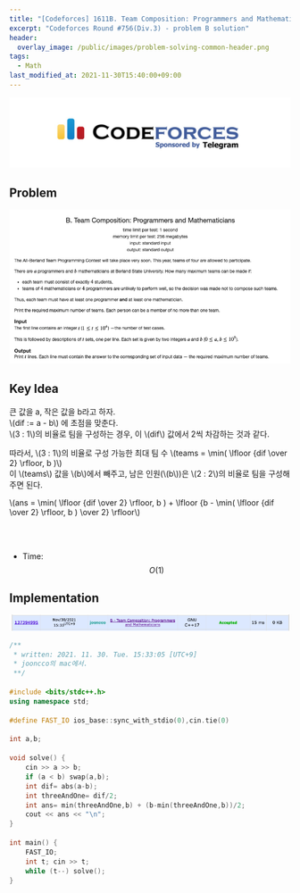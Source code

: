 ```yaml
---
title: "[Codeforces] 1611B. Team Composition: Programmers and Mathematicians 풀이"
excerpt: "Codeforces Round #756(Div.3) - problem B solution"
header:
  overlay_image: /public/images/problem-solving-common-header.png
tags:
  - Math
last_modified_at: 2021-11-30T15:40:00+09:00
---
```

<a href="https://codeforces.com/">
    <img src="/public/images/codeforces-logo.jpeg"/>
</a>

## Problem
<a href="https://codeforces.com/contest/1611/problem/B">
    <img src="/public/images/codeforces-1611B.png"/>
</a>

<br/>

## Key Idea
큰 값을 a, 작은 값을 b라고 하자.  
\\(dif := a - b\\) 에 초점을 맞춘다.  
\\(3 : 1\\)의 비율로 팀을 구성하는 경우, 이 \\(dif\\) 값에서 2씩 차감하는 것과 같다.  

따라서, \\(3 : 1\\)의 비율로 구성 가능한 최대 팀 수 \\(teams = \min( \lfloor {dif \over 2} \rfloor, b )\\)  
이 \\(teams\\) 값을 \\(b\\)에서 빼주고, 남은 인원(\\(b\\))은 \\(2 : 2\\)의 비율로 팀을 구성해주면 된다.

\\(ans = \min( \lfloor {dif \over 2} \rfloor, b ) + \lfloor {b - \min( \lfloor {dif \over 2} \rfloor, b ) \over 2} \rfloor\\)

<br/><br/>

- Time: $$O(1)$$

## Implementation
<img src="/public/images/codeforces-1611B-result.png"/>

```cpp
/**
 * written: 2021. 11. 30. Tue. 15:33:05 [UTC+9]
 * jooncco의 mac에서.
 **/

#include <bits/stdc++.h>
using namespace std;

#define FAST_IO ios_base::sync_with_stdio(0),cin.tie(0)

int a,b;

void solve() {
    cin >> a >> b;
    if (a < b) swap(a,b);
    int dif= abs(a-b);
    int threeAndOne= dif/2;
    int ans= min(threeAndOne,b) + (b-min(threeAndOne,b))/2;
    cout << ans << "\n";
}

int main() {
    FAST_IO;
    int t; cin >> t;
    while (t--) solve();
}


```